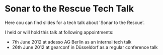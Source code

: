 # Sonar to the Rescue Tech Talk #
Here cou can find slides for a tech talk about 'Sonar to the Rescue'.

I held or will hold this talk at following appointments:

- 7th June 2012 at adesso AG Berlin as an internal tech talk
- 26th June 2012 at gearconf in Düsseldorf as a regular conference talk